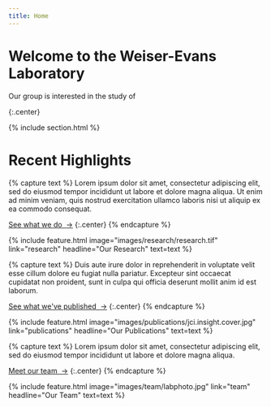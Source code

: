 ```yaml
---
title: Home
---
```


# Welcome to the Weiser-Evans Laboratory
Our group is interested in the study of

{:.center}

{% include section.html %}

# Recent Highlights

{% capture text %}
Lorem ipsum dolor sit amet, consectetur adipiscing elit, sed do eiusmod tempor incididunt ut labore et dolore magna aliqua.
Ut enim ad minim veniam, quis nostrud exercitation ullamco laboris nisi ut aliquip ex ea commodo consequat.

[See what we do &nbsp;→](research)
{:.center}
{% endcapture %}

{%
  include feature.html
  image="images/research/research.tif"
  link="research"
  headline="Our Research"
  text=text
%}

{% capture text %}
Duis aute irure dolor in reprehenderit in voluptate velit esse cillum dolore eu fugiat nulla pariatur.
Excepteur sint occaecat cupidatat non proident, sunt in culpa qui officia deserunt mollit anim id est laborum.

[See what we've published &nbsp;→](publications)
{:.center}
{% endcapture %}

{%
  include feature.html
  image="images/publications/jci.insight.cover.jpg"
  link="publications"
  headline="Our Publications"
  text=text
%}

{% capture text %}
Lorem ipsum dolor sit amet, consectetur adipiscing elit, sed do eiusmod tempor incididunt ut labore et dolore magna aliqua.

[Meet our team &nbsp;→](team)
{:.center}
{% endcapture %}

{%
  include feature.html
  image="images/team/labphoto.jpg"
  link="team"
  headline="Our Team"
  text=text
%}
